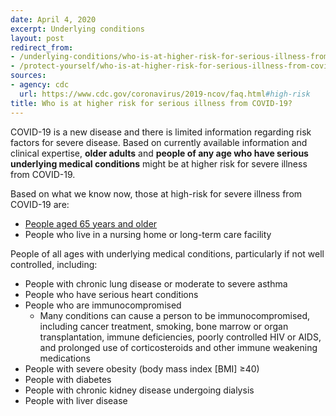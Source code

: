 ```yaml
---
date: April 4, 2020
excerpt: Underlying conditions
layout: post
redirect_from:
- /underlying-conditions/who-is-at-higher-risk-for-serious-illness-from-covid-19/
- /protect-yourself/who-is-at-higher-risk-for-serious-illness-from-covid-19/
sources:
- agency: cdc
  url: https://www.cdc.gov/coronavirus/2019-ncov/faq.html#high-risk
title: Who is at higher risk for serious illness from COVID-19?
---
```


COVID-19 is a new disease and there is limited information regarding risk factors for severe disease. Based on currently available information and clinical expertise, **older adults** and **people of any age who have serious underlying medical conditions** might be at higher risk for severe illness from COVID-19.

Based on what we know now, those at high-risk for severe illness from COVID-19 are:

- [People aged 65 years and older](https://www.cdc.gov/coronavirus/2019-ncov/need-extra-precautions/older-adults.html)
- People who live in a nursing home or long-term care facility

People of all ages with underlying medical conditions, particularly if not well controlled, including:

- People with chronic lung disease or moderate to severe asthma
- People who have serious heart conditions
- People who are immunocompromised
  - Many conditions can cause a person to be immunocompromised, including cancer treatment, smoking, bone marrow or organ transplantation, immune deficiencies, poorly controlled HIV or AIDS, and prolonged use of corticosteroids and other immune weakening medications
- People with severe obesity (body mass index [BMI] ≥40)
- People with diabetes
- People with chronic kidney disease undergoing dialysis
- People with liver disease